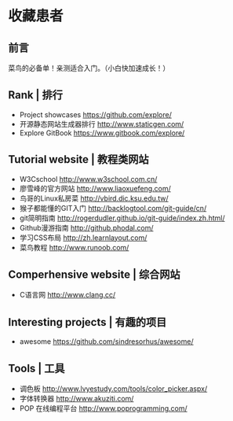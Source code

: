 # 收藏患者
## 前言
菜鸟的必备单！亲测适合入门。（小白快加速成长！）

## Rank | 排行
- Project showcases https://github.com/explore/
- 开源静态网站生成器排行 http://www.staticgen.com/
- Explore GitBook https://www.gitbook.com/explore/

## Tutorial website | 教程类网站
- W3Cschool  http://www.w3school.com.cn/
- 廖雪峰的官方网站 http://www.liaoxuefeng.com/
- 鸟哥的Linux私房菜 http://vbird.dic.ksu.edu.tw/
- 猴子都能懂的GIT入门 http://backlogtool.com/git-guide/cn/
- git简明指南 http://rogerdudler.github.io/git-guide/index.zh.html/
- Github漫游指南 http://github.phodal.com/
- 学习CSS布局 http://zh.learnlayout.com/
- 菜鸟教程 http://www.runoob.com/

## Comperhensive website | 综合网站
- C语言网  http://www.clang.cc/

## Interesting projects | 有趣的项目
- awesome  https://github.com/sindresorhus/awesome/

## Tools | 工具
- 调色板 http://www.lvyestudy.com/tools/color_picker.aspx/
- 字体转换器 http://www.akuziti.com/
- POP 在线编程平台 http://www.poprogramming.com/
